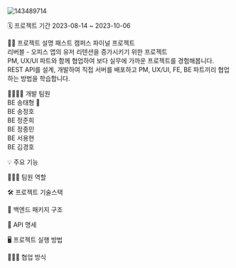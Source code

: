 ![143489714](https://github.com/FC-Chilli-Bubble/back-officener/assets/72866347/bc3de48b-0831-423d-a8d7-ea24861a9740)



🗓️ 프로젝트 기간
2023-08-14 ~ 2023-10-06

🙌🏻 프로젝트 설명
패스트 캠퍼스 파이널 프로젝트  <br/>
리버블 - 오피스 앱의 유저 리텐션을 증가시키기 위한 프로젝트  <br/>
PM, UX/UI 파트와 함께 협업하여 보다 실무에 가까운 프로젝트를 경험해봅니다. <br/>
REST API를 설계, 개발하여 직접 서버를 배포하고 PM, UX/UI, FE, BE 파트끼리 협업하는 방법을 학습합니다. <br/>

👨‍👨‍👦‍👦 개발 팀원 <br/>
BE 송태형 👑 <br/>
BE 송정호 <br/>
BE 정준희 <br/>
BE 정종민 <br/>
BE 서용현 <br/>
BE 김경호 <br/>

💡 주요 기능 <br/>


🧑🏻‍💻 팀원 역할 <br/>


🛠️ 프로젝트 기술스택 <br/>


📁 백엔드 패키지 구조 <br/>


📖 API 명세 <br/>


🖥️ 프로젝트 실행 방법 <br/>


🙋🏻‍♂️ 협업 방식 <br/>
